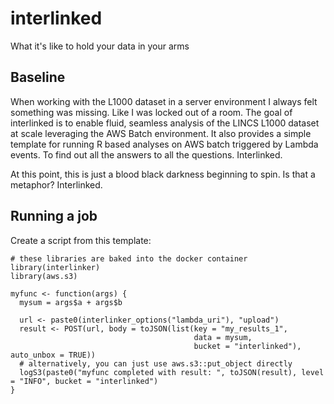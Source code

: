 # interlinked
What it's like to hold your data in your arms

## Baseline

When working with the L1000 dataset in a server environment I always felt something was missing.  Like I was locked out of a room.  The goal of interlinked is to enable fluid, seamless analysis of the LINCS L1000 dataset at scale leveraging the AWS Batch environment. It also provides a simple template for running R based analyses on AWS batch triggered by Lambda events. To find out all the answers to all the questions. Interlinked.

At this point, this is just a blood black darkness beginning to spin. Is that a metaphor? Interlinked.

## Running a job

Create a script from this template:

```
# these libraries are baked into the docker container
library(interlinker)
library(aws.s3)

myfunc <- function(args) {
  mysum = args$a + args$b

  url <- paste0(interlinker_options("lambda_uri"), "upload")
  result <- POST(url, body = toJSON(list(key = "my_results_1", 
                                         data = mysum,
                                         bucket = "interlinked"), auto_unbox = TRUE))
  # alternatively, you can just use aws.s3::put_object directly
  logS3(paste0("myfunc completed with result: ", toJSON(result), level = "INFO", bucket = "interlinked")
}

```
